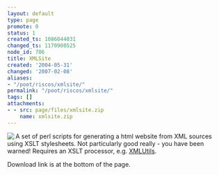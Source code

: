 ```yaml
---
layout: default
type: page
promote: 0
status: 1
created_ts: 1086044031
changed_ts: 1170908525
node_id: 706
title: XMLSite
created: '2004-05-31'
changed: '2007-02-08'
aliases:
- "/poot/riscos/xmlsite/"
permalink: "/poot/riscos/xmlsite/"
tags: []
attachments:
- - src: page/files/xmlsite.zip
    name: xmlsite.zip
---
```

<img src="/themes/anjackson.net/sw/xmlsite.gif" border="0" align="left" />A set of perl scripts for generating a html website from XML sources using XSLT stylesheets.  Not particularly good really - you have been warned!  Requires an XSLT processor, e.g. [XMLUtils](http://anjackson.net/poot/riscos/xmlutils).

Download link is at the bottom of the page.

